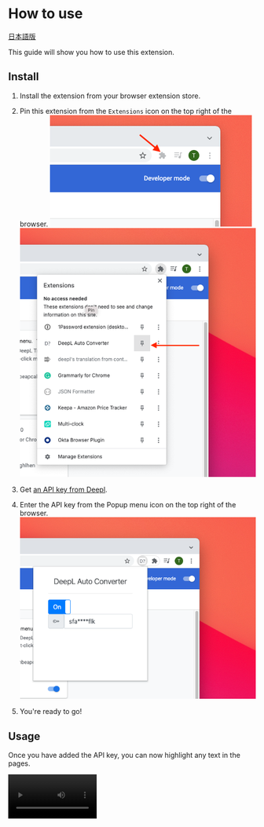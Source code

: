 # How to use 

[日本語版](HOW_TO_USE.ja.md)

This guide will show you how to use this extension.


## Install

1. Install the extension from your browser extension store.
1. Pin this extension from the `Extensions` icon on the top right of the browser.
![Kiku](../resource/img/browser-extension-icon.png)
![Kiku](../resource/img/pin-deepl-auto-converter.png)

1. Get [an API key from Deepl][2].
1. Enter the API key from the Popup menu icon on the top right of the browser.
![Kiku](../resource/img/open-deepl-auto-converter-popup.png)

1. You're ready to go!

## Usage

Once you have added the API key, you can now highlight any text in the pages.

<video src='../resource/video/highlight.mov' width=180/>

Sometimes, you highlight and expect not to translate. In this case, you can disable this by clicking on the `Deepl Auto Converter` icon on the top right of the browser, and change the switch from ON to OFF.

[2]: https://www.deepl.com/

